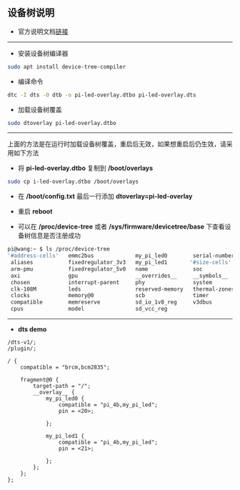 ## 设备树说明

* 官方说明文档[链接](https://www.raspberrypi.org/documentation/configuration/device-tree.md)

***

*  安装设备树编译器
~~~ sh
sudo apt install device-tree-compiler
~~~

* 编译命令
~~~sh
dtc -I dts -O dtb -o pi-led-overlay.dtbo pi-led-overlay.dts
~~~
* 加载设备树覆盖
~~~sh
sudo dtoverlay pi-led-overlay.dtbo
~~~
---
上面的方法是在运行时加载设备树覆盖，重启后无效，如果想重启后仍生效，请采用如下方法

* 将 **pi-led-overlay.dtbo** 复制到 **/boot/overlays** 
~~~ sh
sudo cp i-led-overlay.dtbo /boot/overlays
~~~
* 在 **/boot/config.txt** 最后一行添加 **dtoverlay=pi-led-overlay**

* 重启 **reboot**

* 可以在 **/proc/device-tree** 或者 **/sys/firmware/devicetree/base** 下查看设备树信息是否注册成功
~~~sh
pi@wang:~ $ ls /proc/device-tree
'#address-cells'   emmc2bus             my_pi_led0        serial-number
 aliases           fixedregulator_3v3   my_pi_led1       '#size-cells'
 arm-pmu           fixedregulator_5v0   name              soc
 axi               gpu                  __overrides__     __symbols__
 chosen            interrupt-parent     phy               system
 clk-108M          leds                 reserved-memory   thermal-zones
 clocks            memory@0             scb               timer
 compatible        memreserve           sd_io_1v8_reg     v3dbus
 cpus              model                sd_vcc_reg
~~~
***

* **dts demo**
~~~dts
/dts-v1/;
/plugin/;

/ {
	compatible = "brcm,bcm2835";

	fragment@0 {
		target-path = "/";
		__overlay__ {
            my_pi_led0 {
                compatible = "pi_4b,my_pi_led";
                pin = <20>;

            };

			my_pi_led1 {
                compatible = "pi_4b,my_pi_led";
                pin = <21>;

            };
		};
	};
};

~~~


